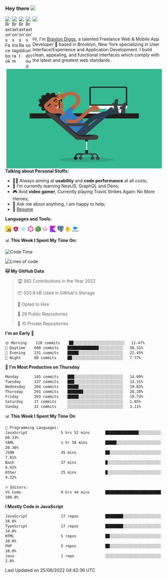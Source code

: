 ### Hey there <img src="https://media.giphy.com/media/hvRJCLFzcasrR4ia7z/giphy.gif" width="25">
<a href="https://www.facebook.com/BiggDiggz">
  <img align="left" alt="Braxton's Facebook" width="22px" src="https://cdn.jsdelivr.net/npm/simple-icons@v3/icons/facebook.svg" />
</a>
<a href="http://instagram.com/biggdiggz">
  <img align="left" alt="Braxton's Instagram" width="22px" src="https://cdn.jsdelivr.net/npm/simple-icons@v3/icons/instagram.svg" />
</a>
<a href="https://reddit.com/user/BiggDiggz/">
  <img align="left" alt="Braxton's Reddit" width="22px" src="https://cdn.jsdelivr.net/npm/simple-icons@v3/icons/reddit.svg" />
</a>
<a href="https://soundcloud.com/braxton-diggs">
  <img align="left" alt="Braxton's soundcloud" width="22px" src="https://cdn.jsdelivr.net/npm/simple-icons@v3/icons/soundcloud.svg" />
</a>

![](https://visitor-badge.glitch.me/badge?page_id=braxtondiggs.braxtondiggs)

<br />

Hi, I'm [Braxton Diggs](https://braxtondiggs.com/), a talented Freelance Web & Mobile App Developer 🚀 based in Brooklyn, New York specializing in User Interface/Experience and Application Development. I build clean, appealing, and functional interfaces which comply with the latest and greatest web standards.

  <img align="right" alt="GIF" src="https://github.com/braxtondiggs/braxtondiggs/blob/master/coder.gif?raw=true" width="500" height="320" />
  
**Talking about Personal Stuffs:**

- 🧑‍💻 Always aiming at **usability** and **code performance** at all costs;
- 🌱 I’m currently learning NestJS, GraphQL and Deno;
- 🎮 Avid **video gamer**, Currently playing Travis Strikes Again: No More Heroes;
- 💬 Ask me about anything, I am happy to help;
- 📝 [Resume](https://braxtondiggs.com/assets/resume/braxton-diggs.pdf)

**Languages and Tools:**  

<code><img height="20" src="https://raw.githubusercontent.com/github/explore/80688e429a7d4ef2fca1e82350fe8e3517d3494d/topics/javascript/javascript.png"></code>
<code><img height="20" src="https://raw.githubusercontent.com/github/explore/80688e429a7d4ef2fca1e82350fe8e3517d3494d/topics/angular/angular.png"></code>
<code><img height="20" src="https://raw.githubusercontent.com/github/explore/80688e429a7d4ef2fca1e82350fe8e3517d3494d/topics/react/react.png"></code>
<code><img height="20" src="https://raw.githubusercontent.com/github/explore/5c058a388828bb5fde0bcafd4bc867b5bb3f26f3/topics/graphql/graphql.png"></code>
<code><img height="20" src="https://raw.githubusercontent.com/github/explore/80688e429a7d4ef2fca1e82350fe8e3517d3494d/topics/nodejs/nodejs.png"></code>
<code><img height="20" src="https://raw.githubusercontent.com/github/explore/80688e429a7d4ef2fca1e82350fe8e3517d3494d/topics/sass/sass.png"></code>
<code><img height="20" src="https://raw.githubusercontent.com/github/explore/80688e429a7d4ef2fca1e82350fe8e3517d3494d/topics/kotlin/kotlin.png"></code>
<code><img height="20" src="https://raw.githubusercontent.com/github/explore/80688e429a7d4ef2fca1e82350fe8e3517d3494d/topics/postgresql/postgresql.png"></code>
<code><img height="20" src="https://raw.githubusercontent.com/github/explore/80688e429a7d4ef2fca1e82350fe8e3517d3494d/topics/firebase/firebase.png"></code>
<code><img height="20" src="https://raw.githubusercontent.com/github/explore/80688e429a7d4ef2fca1e82350fe8e3517d3494d/topics/docker/docker.png"></code>

📊 **This Week I Spent My Time On:**
<!--START_SECTION:waka-->
![Code Time](http://img.shields.io/badge/Code%20Time-4%2C814%20hrs%2020%20mins-blue)

![Lines of code](https://img.shields.io/badge/From%20Hello%20World%20I%27ve%20Written-1%20Million%20lines%20of%20code-blue)

**🐱 My GitHub Data** 

> 🏆 982 Contributions in the Year 2022
 > 
> 📦 533.8 kB Used in GitHub's Storage 
 > 
> 💼 Opted to Hire
 > 
> 📜 29 Public Repositories 
 > 
> 🔑 10 Private Repositories  
 > 
**I'm an Early 🐤** 

```text
🌞 Morning    118 commits    ██░░░░░░░░░░░░░░░░░░░░░░░   11.47% 
🌆 Daytime    600 commits    ██████████████░░░░░░░░░░░   58.31% 
🌃 Evening    231 commits    █████░░░░░░░░░░░░░░░░░░░░   22.45% 
🌙 Night      80 commits     ██░░░░░░░░░░░░░░░░░░░░░░░   7.77%

```
📅 **I'm Most Productive on Thursday** 

```text
Monday       145 commits    ███░░░░░░░░░░░░░░░░░░░░░░   14.09% 
Tuesday      137 commits    ███░░░░░░░░░░░░░░░░░░░░░░   13.31% 
Wednesday    204 commits    █████░░░░░░░░░░░░░░░░░░░░   19.83% 
Thursday     291 commits    ███████░░░░░░░░░░░░░░░░░░   28.28% 
Friday       203 commits    █████░░░░░░░░░░░░░░░░░░░░   19.73% 
Saturday     17 commits     ░░░░░░░░░░░░░░░░░░░░░░░░░   1.65% 
Sunday       32 commits     ░░░░░░░░░░░░░░░░░░░░░░░░░   3.11%

```


📊 **This Week I Spent My Time On** 

```text
💬 Programming Languages: 
JavaScript               5 hrs 52 mins       ███████████████░░░░░░░░░░   60.33% 
YAML                     1 hr 58 mins        █████░░░░░░░░░░░░░░░░░░░░   20.36% 
JSON                     45 mins             ██░░░░░░░░░░░░░░░░░░░░░░░   7.81% 
Bash                     37 mins             █░░░░░░░░░░░░░░░░░░░░░░░░   6.42% 
Other                    25 mins             █░░░░░░░░░░░░░░░░░░░░░░░░   4.32%

🔥 Editors: 
VS Code                  9 hrs 44 mins       █████████████████████████   100.0%

```

**I Mostly Code in JavaScript** 

```text
JavaScript               17 repos            ████████░░░░░░░░░░░░░░░░░   34.0% 
TypeScript               17 repos            ████████░░░░░░░░░░░░░░░░░   34.0% 
HTML                     5 repos             ██░░░░░░░░░░░░░░░░░░░░░░░   10.0% 
PHP                      5 repos             ██░░░░░░░░░░░░░░░░░░░░░░░   10.0% 
Java                     1 repo              ░░░░░░░░░░░░░░░░░░░░░░░░░   2.0%

```



 Last Updated on 25/08/2022 04:42:36 UTC
<!--END_SECTION:waka-->
